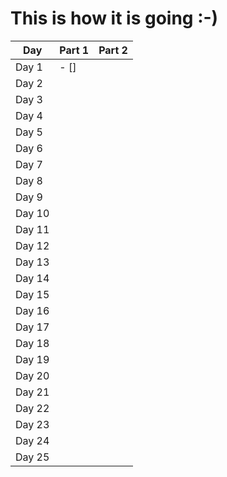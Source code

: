 # This is how it is going :-)
|Day|Part 1|Part 2|
|--|--|--|
|Day 1| - [] | |
|Day 2| | |
|Day 3| | |
|Day 4| | |
|Day 5| | |
|Day 6| | |
|Day 7| | |
|Day 8| | |
|Day 9| | |
|Day 10| | |
|Day 11| | |
|Day 12| | |
|Day 13| | |
|Day 14| | |
|Day 15| | |
|Day 16| | |
|Day 17| | |
|Day 18| | |
|Day 19| | |
|Day 20| | |
|Day 21| | |
|Day 22| | |
|Day 23| | |
|Day 24| | |
|Day 25| | |
